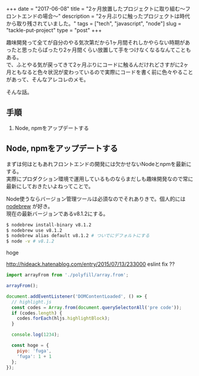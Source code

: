 +++
date        = "2017-06-08"
title       = "2ヶ月放置したプロジェクトに取り組む〜フロントエンドの場合〜"
description = "2ヶ月ぶりに触ったプロジェクトは時代から取り残されていました。"
tags        = ["tech", "javascript", "node"]
slug        = "tackle-put-project"
type        = "post"
+++

趣味開発って全てが自分のやる気次第だから1ヶ月間それしかやらない時期があったと思ったらぱったり2ヶ月間くらい放置して手をつけなくなるなんてこともある。  
で、ふとやる気が戻ってきて2ヶ月ぶりにコードに触るんだけれどさすがに2ヶ月ともなると色々状況が変わっているので実際にコードを書く前に色々やることがあって、そんなアレコレのメモ。

そんな話。

## 手順

1. Node, npmをアップデートする

## Node, npmをアップデートする

まずは何はともあれフロントエンドの開発には欠かせないNodeとnpmを最新にする。  
実際にプロダクション環境で運用しているものならまだしも趣味開発なので常に最新にしておきたいよねってことで。

Node使うならバージョン管理ツールは必須なのでそれありきで。個人的には [nodebrew](https://github.com/hokaccha/nodebrew) が好き。  
現在の最新バージョンであるv8.1.2にする。

```bash
$ nodebrew install-binary v8.1.2
$ nodebrew use v8.1.2
$ nodebrew alias default v8.1.2 # ついでにデフォルトにする
$ node -v # v8.1.2
```

hoge

http://hideack.hatenablog.com/entry/2015/07/13/233000
eslint fix ??

```js
import arrayFrom from './polyfill/array.from';

arrayFrom();

document.addEventListener('DOMContentLoaded', () => {
  // highlight.js
  const codes = Array.from(document.querySelectorAll('pre code'));
  if (codes.length) {
    codes.forEach(hljs.highlightBlock);
  }

  console.log(1234);

  const hoge = {
    piyo: 'fuga',
    'fuga': 1 + 1
  };
});
```
